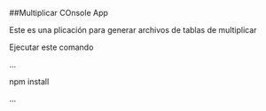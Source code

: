 

##Multiplicar COnsole App

Este es una plicación para generar archivos de tablas de multiplicar

Ejecutar este comando

...

npm install

...